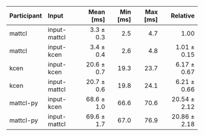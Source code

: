 | Participant | Input | Mean [ms] | Min [ms] | Max [ms] | Relative |
|:---|:---|---:|---:|---:|---:|
| mattcl | input-mattcl | 3.3 ± 0.3 | 2.5 | 4.7 | 1.00 |
| mattcl | input-kcen | 3.4 ± 0.4 | 2.6 | 4.8 | 1.01 ± 0.15 |
| kcen | input-kcen | 20.6 ± 0.7 | 19.3 | 23.7 | 6.17 ± 0.67 |
| kcen | input-mattcl | 20.7 ± 0.6 | 19.8 | 24.1 | 6.21 ± 0.66 |
| mattcl-py | input-kcen | 68.6 ± 1.0 | 66.6 | 70.6 | 20.54 ± 2.12 |
| mattcl-py | input-mattcl | 69.6 ± 1.7 | 67.0 | 76.9 | 20.86 ± 2.18 |
